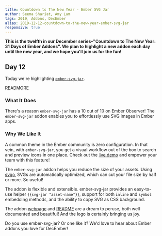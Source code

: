 ```yaml
---
title: Countdown to The New Year - Ember SVG Jar
author: Seema Shariat, Amy Lam
tags: 2019, Addons, DecEmber
alias: 2019-12-12-countdown-to-the-new-year-ember-svg-jar
responsive: true
---
```


**This is the twelfth in our December series–"Countdown to The New Year: 31 Days of Ember Addons". We plan to highlight a new addon each day until the new year, and we hope you'll join us for the fun!**

## Day 12

Today we're highlighting [`ember-svg-jar`](https://www.emberobserver.com/addons/ember-svg-jar). 

READMORE

### What It Does

There's a reason `ember-svg-jar` has a 10 out of 10 on Ember Observer! The `ember-svg-jar` addon enables you to effortlessly use SVG images in Ember apps.

### Why We Like It

A common theme in the Ember community is zero configuration. In that vein, with `ember-svg-jar`, you get a visual workflow out of the box to search and preview icons in one place. Check out the [live demo](https://svgjar-demo.web.app/) and empower your team with this feature!

The `ember-svg-jar` addon helps you reduce the size of your assets. Using [svgo](https://github.com/svg/svgo), SVGs are automatically optimized, which can cut your file size by half or more. So useful!

<!-- alex ignore easy-->
The addon is flexible and extensible. ember-svg-jar provides an easy-to-use helper `{{svg-jar "asset-name"}}`, support for both `inline` and `symbol` embedding methods, and the ability to copy SVG as CSS background.

The addon [webpage](https://svgjar.web.app/) and [README](https://github.com/ivanvotti/ember-svg-jar) are a dream to peruse, both well documented and beautiful! And the logo is certainly bringing us joy.

Do you use ember-svg-jar? Or one like it? We'd love to hear about Ember addons you love for DecEmber!
